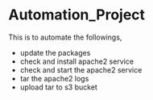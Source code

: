 # Automation_Project
This is to automate the followings,
* update the packages
* check and install apache2 service
* check and start the apache2 service
* tar the apache2 logs
* upload tar to s3 bucket
